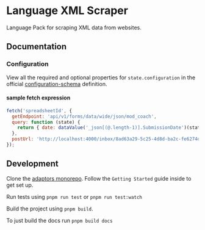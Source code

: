 # Language XML Scraper

Language Pack for scraping XML data from websites.

## Documentation

### Configuration

View all the required and optional properties for `state.configuration` in the
official
[configuration-schema](https://docs.openfn.org/adaptors/packages/xmlscraper-configuration-schema/)
definition.

#### sample fetch expression

```js
fetch('spreadsheetId', {
  getEndpoint: 'api/v1/forms/data/wide/json/mod_coach',
  query: function (state) {
    return { date: dataValue('_json[(@.length-1)].SubmissionDate')(state) };
  },
  postUrl: 'http://localhost:4000/inbox/8ad63a29-5c25-4d8d-ba2c-fe6274dcfbab',
});
```

## Development

Clone the [adaptors monorepo](https://github.com/OpenFn/adaptors). Follow the
`Getting Started` guide inside to get set up.

Run tests using `pnpm run test` or `pnpm run test:watch`

Build the project using `pnpm build`.

To just build the docs run `pnpm build docs`
